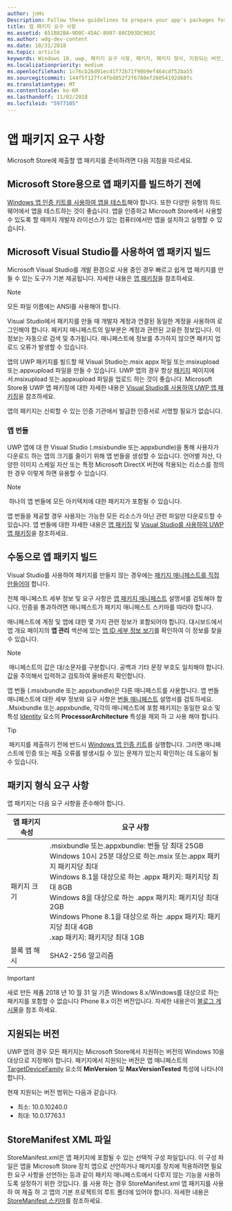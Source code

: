 ```yaml
---
author: jnHs
Description: Follow these guidelines to prepare your app's packages for submission to the Microsoft Store.
title: 앱 패키지 요구 사항
ms.assetid: 651B82BA-9D0C-45AC-8997-88CD93DC903C
ms.author: wdg-dev-content
ms.date: 10/31/2018
ms.topic: article
keywords: Windows 10, uwp, 패키지 요구 사항, 패키지, 패키지 형식, 지원되는 버전, 제출
ms.localizationpriority: medium
ms.openlocfilehash: 1c76cb26d91ecd1f72b71f90b9ef464cdf52ba55
ms.sourcegitcommit: 144f5f127fc4fbd852f2f6780ef26054192d68fc
ms.translationtype: MT
ms.contentlocale: ko-KR
ms.lasthandoff: 11/02/2018
ms.locfileid: "5977105"
---
```

# <a name="app-package-requirements"></a>앱 패키지 요구 사항

Microsoft Store에 제출할 앱 패키지를 준비하려면 다음 지침을 따르세요.

## <a name="before-you-build-your-apps-package-for-the-microsoft-store"></a>Microsoft Store용으로 앱 패키지를 빌드하기 전에

[Windows 앱 인증 키트를 사용하여 앱을 테스트](../debug-test-perf/windows-app-certification-kit.md)해야 합니다. 또한 다양한 유형의 하드웨어에서 앱을 테스트하는 것이 좋습니다. 앱을 인증하고 Microsoft Store에서 사용할 수 있도록 할 때까지 개발자 라이선스가 있는 컴퓨터에서만 앱을 설치하고 실행할 수 있습니다.

## <a name="building-the-app-package-using-microsoft-visual-studio"></a>Microsoft Visual Studio를 사용하여 앱 패키지 빌드

Microsoft Visual Studio를 개발 환경으로 사용 중인 경우 빠르고 쉽게 앱 패키지를 만들 수 있는 도구가 기본 제공됩니다. 자세한 내용은 [앱 패키징](../packaging/index.md)을 참조하세요.

> [!NOTE]
> 모든 파일 이름에는 ANSI를 사용해야 합니다. 

Visual Studio에서 패키지를 만들 때 개발자 계정과 연결된 동일한 계정을 사용하여 로그인해야 합니다. 패키지 매니페스트의 일부분은 계정과 관련된 고유한 정보입니다. 이 정보는 자동으로 검색 및 추가됩니다. 매니페스트에 정보를 추가하지 않으면 패키지 업로드 오류가 발생할 수 있습니다. 

앱의 UWP 패키지를 빌드할 때 Visual Studio는.msix appx 파일 또는.msixupload 또는.appxupload 파일을 만들 수 있습니다. UWP 앱의 경우 항상 [패키지](upload-app-packages.md) 페이지에서.msixupload 또는.appxupload 파일을 업로드 하는 것이 좋습니다. Microsoft Store용 UWP 앱 패키징에 대한 자세한 내용은 [Visual Studio를 사용하여 UWP 앱 패키징](../packaging/packaging-uwp-apps.md)을 참조하세요.

앱의 패키지는 신뢰할 수 있는 인증 기관에서 발급한 인증서로 서명할 필요가 없습니다.


### <a name="app-bundles"></a>앱 번들

UWP 앱에 대 한 Visual Studio (.msixbundle 또는.appxbundle)을 통해 사용자가 다운로드 하는 앱의 크기를 줄이기 위해 앱 번들을 생성할 수 있습니다. 언어별 자산, 다양한 이미지 스케일 자산 또는 특정 Microsoft DirectX 버전에 적용되는 리소스를 정의한 경우 이렇게 하면 유용할 수 있습니다.

> [!NOTE]
> 하나의 앱 번들에 모든 아키텍처에 대한 패키지가 포함될 수 있습니다.

앱 번들을 제공할 경우 사용자는 가능한 모든 리소스가 아닌 관련 파일만 다운로드할 수 있습니다. 앱 번들에 대한 자세한 내용은 [앱 패키징](../packaging/index.md) 및 [Visual Studio를 사용하여 UWP 앱 패키징](../packaging/packaging-uwp-apps.md)을 참조하세요.


## <a name="building-the-app-package-manually"></a>수동으로 앱 패키지 빌드

Visual Studio를 사용하여 패키지를 만들지 않는 경우에는 [패키지 매니페스트를 직접 만들어야](https://docs.microsoft.com/uwp/schemas/appxpackage/how-to-create-a-package-manifest-manually) 합니다.

전체 매니페스트 세부 정보 및 요구 사항은 [앱 패키지 매니페스트](https://docs.microsoft.com/uwp/schemas/appxpackage/appx-package-manifest) 설명서를 검토해야 합니다. 인증을 통과하려면 매니페스트가 패키지 매니페스트 스키마를 따라야 합니다.

매니페스트에 계정 및 앱에 대한 몇 가지 관련 정보가 포함되어야 합니다. 대시보드에서 앱 개요 페이지의 **앱 관리** 섹션에 있는 [앱 ID 세부 정보 보기](view-app-identity-details.md)를 확인하여 이 정보를 찾을 수 있습니다.

> [!NOTE]
> 매니페스트의 값은 대/소문자를 구분합니다. 공백과 기타 문장 부호도 일치해야 합니다. 값을 주의해서 입력하고 검토하여 올바른지 확인합니다.


앱 번들 (.msixbundle 또는.appxbundle)은 다른 매니페스트를 사용합니다. 앱 번들 매니페스트에 대한 세부 정보와 요구 사항은 [번들 매니페스트](https://docs.microsoft.com/uwp/schemas/bundlemanifestschema/bundle-manifest) 설명서를 검토하세요. .Msixbundle 또는.appxbundle, 각각의 매니페스트에 포함 패키지는 동일한 요소 및 특성 [Identity](https://docs.microsoft.com/uwp/schemas/appxpackage/uapmanifestschema/element-identity) 요소의 **ProcessorArchitecture** 특성을 제외 하 고 사용 해야 합니다.

> [!TIP]
> 패키지를 제출하기 전에 반드시 [Windows 앱 인증 키트](../debug-test-perf/windows-app-certification-kit.md)를 실행합니다. 그러면 매니페스트에 인증 또는 제출 오류를 발생시킬 수 있는 문제가 있는지 확인하는 데 도움이 될 수 있습니다.


## <a name="package-format-requirements"></a>패키지 형식 요구 사항

앱 패키지는 다음 요구 사항을 준수해야 합니다.

| 앱 패키지 속성 | 요구 사항                                                          |
|----------------------|----------------------------------------------------------------------|
| 패키지 크기         | .msixbundle 또는.appxbundle: 번들 당 최대 25GB <br>Windows 10시 25분 대상으로 하는.msix 또는.appx 패키지 패키지당 최대<br>Windows 8.1을 대상으로 하는 .appx 패키지: 패키지당 최대 8GB <br> Windows 8을 대상으로 하는 .appx 패키지: 패키지당 최대 2GB <br> Windows Phone 8.1을 대상으로 하는 .appx 패키지: 패키지당 최대 4GB <br> .xap 패키지: 패키지당 최대 1GB                                                                           |
| 블록 맵 해시     | SHA2-256 알고리즘                                                   |

> [!IMPORTANT]
> 새로 만든 제품 2018 년 10 월 31 일 기준 Windows 8.x/Windows를 대상으로 하는 패키지를 포함할 수 없습니다 Phone 8.x 이전 버전입니다. 자세한 내용은이 [블로그 게시물](https://blogs.windows.com/buildingapps/2018/08/20/important-dates-regarding-apps-with-windows-phone-8-x-and-earlier-and-windows-8-8-1-packages-submitted-to-microsoft-store/#SzKghBbqDMlmAO4c.97)을 참조 하세요.

## <a name="supported-versions"></a>지원되는 버전

UWP 앱의 경우 모든 패키지는 Microsoft Store에서 지원하는 버전의 Windows 10을 대상으로 지정해야 합니다. 패키지에서 지원되는 버전은 앱 매니페스트의 [TargetDeviceFamily](https://docs.microsoft.com/uwp/schemas/appxpackage/uapmanifestschema/element-targetdevicefamily) 요소의 **MinVersion** 및 **MaxVersionTested** 특성에 나타나야 합니다.

현재 지원되는 버전 범위는 다음과 같습니다. 
- 최소: 10.0.10240.0
- 최대: 10.0.17763.1


## <a name="storemanifest-xml-file"></a>StoreManifest XML 파일

StoreManifest.xml은 앱 패키지에 포함될 수 있는 선택적 구성 파일입니다. 이 구성 파일은 앱을 Microsoft Store 장치 앱으로 선언하거나 패키지를 장치에 적용하려면 필요한 요구 사항을 선언하는 등과 같이 패키지 매니페스트에서 다루지 않는 기능을 사용하도록 설정하기 위한 것입니다. 를 사용 하는 경우 StoreManifest.xml 앱 패키지를 사용 하 여 제출 하 고 앱의 기본 프로젝트의 루트 폴더에 있어야 합니다. 자세한 내용은 [StoreManifest 스키마](https://docs.microsoft.com/uwp/schemas/storemanifest/store-manifest-schema-portal)를 참조하세요.

 

 




